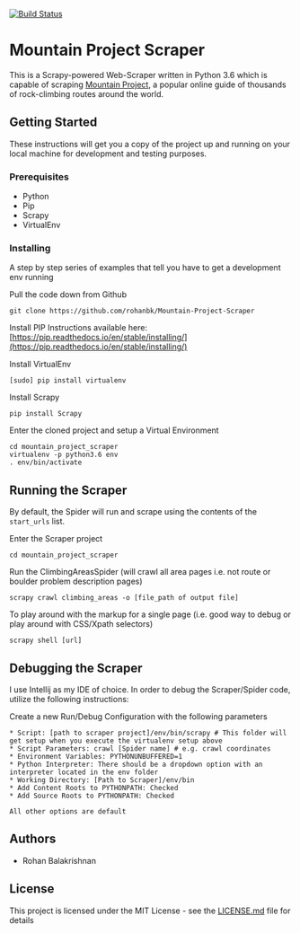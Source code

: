 [![Build Status](https://travis-ci.org/rohanbk/Mountain-Project-Scraper.svg?branch=master)](https://travis-ci.org/rohanbk/Mountain-Project-Scraper/)

# Mountain Project Scraper

This is a Scrapy-powered Web-Scraper written in Python 3.6 which is capable of scraping [Mountain Project](https://www.mountainproject.com/), a popular online guide of thousands of rock-climbing routes around the world.

## Getting Started

These instructions will get you a copy of the project up and running on your local machine for development and testing purposes.

### Prerequisites

- Python
- Pip
- Scrapy
- VirtualEnv

### Installing

A step by step series of examples that tell you have to get a development env running

Pull the code down from Github

```
git clone https://github.com/rohanbk/Mountain-Project-Scraper
```

Install PIP
Instructions available here: [https://pip.readthedocs.io/en/stable/installing/](https://pip.readthedocs.io/en/stable/installing/)


Install VirtualEnv
```
[sudo] pip install virtualenv
```

Install Scrapy
```
pip install Scrapy
```

Enter the cloned project and setup a Virtual Environment
```
cd mountain_project_scraper
virtualenv -p python3.6 env
. env/bin/activate
```

## Running the Scraper

By default, the Spider will run and scrape using the contents of the ```start_urls``` list.

Enter the Scraper project
```
cd mountain_project_scraper
```

Run the ClimbingAreasSpider (will crawl all area pages i.e. not route or boulder problem description pages)
```
scrapy crawl climbing_areas -o [file_path of output file]
```

To play around with the markup for a single page (i.e. good way to debug or play around with CSS/Xpath selectors)
```
scrapy shell [url]
```
## Debugging the Scraper

I use Intellij as my IDE of choice. In order to debug the Scraper/Spider code, utilize the following instructions: 

Create a new Run/Debug Configuration with the following parameters

```
* Script: [path to scraper project]/env/bin/scrapy # This folder will get setup when you execute the virtualenv setup above
* Script Parameters: crawl [Spider name] # e.g. crawl coordinates
* Environment Variables: PYTHONUNBUFFERED=1
* Python Interpreter: There should be a dropdown option with an interpreter located in the env folder
* Working Directory: [Path to Scraper]/env/bin
* Add Content Roots to PYTHONPATH: Checked
* Add Source Roots to PYTHONPATH: Checked

All other options are default
```
## Authors

* Rohan Balakrishnan

## License

This project is licensed under the MIT License - see the [LICENSE.md](LICENSE.md) file for details

